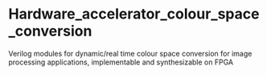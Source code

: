 # Hardware_accelerator_colour_space_conversion
Verilog modules for dynamic/real time colour space conversion for image processing applications, implementable and synthesizable on FPGA 
